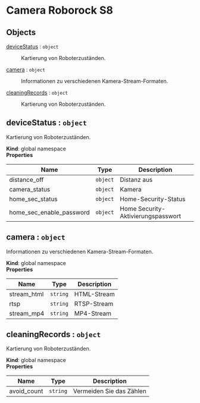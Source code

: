 # Camera Roborock S8

## Objects

<dl>
<dt><a href="#deviceStatus">deviceStatus</a> : <code>object</code></dt>
<dd><p>Kartierung von Roboterzuständen.</p>
</dd>
<dt><a href="#camera">camera</a> : <code>object</code></dt>
<dd><p>Informationen zu verschiedenen Kamera-Stream-Formaten.</p>
</dd>
<dt><a href="#cleaningRecords">cleaningRecords</a> : <code>object</code></dt>
<dd><p>Kartierung von Roboterzuständen.</p>
</dd>
</dl>

<a name="deviceStatus"></a>

## deviceStatus : <code>object</code>
Kartierung von Roboterzuständen.

**Kind**: global namespace  
**Properties**

| Name | Type | Description |
| --- | --- | --- |
| distance_off | <code>object</code> | Distanz aus |
| camera_status | <code>object</code> | Kamera |
| home_sec_status | <code>object</code> | Home-Security-Status |
| home_sec_enable_password | <code>object</code> | Home Security-Aktivierungspasswort |

<a name="camera"></a>

## camera : <code>object</code>
Informationen zu verschiedenen Kamera-Stream-Formaten.

**Kind**: global namespace  
**Properties**

| Name | Type | Description |
| --- | --- | --- |
| stream_html | <code>string</code> | HTML-Stream |
| rtsp | <code>string</code> | RTSP-Stream |
| stream_mp4 | <code>string</code> | MP4-Stream |

<a name="cleaningRecords"></a>

## cleaningRecords : <code>object</code>
Kartierung von Roboterzuständen.

**Kind**: global namespace  
**Properties**

| Name | Type | Description |
| --- | --- | --- |
| avoid_count | <code>string</code> | Vermeiden Sie das Zählen |


